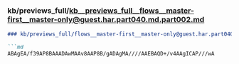 ### kb/previews_full/kb__previews_full__flows__master-first__master-only@guest.har.part040.md.part002.md

```md
### kb/previews_full/flows__master-first__master-only@guest.har.part040.md (part 002)

```md
ABAgEA/f39AP8BAAADAwMAAv8AAP8B/gADAgMA////AAEBAQD+/v4AAgICAP///wA
```

```

```

